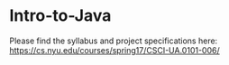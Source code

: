 # Intro-to-Java
Please find the syllabus and project specifications here: https://cs.nyu.edu/courses/spring17/CSCI-UA.0101-006/
